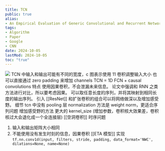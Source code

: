 ```yaml
---
title: TCN
public: true
alias:
- An Empirical Evaluation of Generic Convolutional and Recurrent Networks for Sequence Modeling
tags:
- Algorithm
- Paper
- Google
- CNN
date: 2024-10-05
lastMod: 2024-10-05
toc: "true"
---
```


![](https://media.xiang578.com/tcn.png)
TCN 中输入和输出可能有不同的宽度，c 图表示使用 11 卷积调整输入大小
也可以直接通过 zero padding 来增加 channels
TCN = 1D FCN + causal convolutions
特点
使用因果卷积，不会泄漏未来信息。
论文中强调和 RNN 之类方法进行对比，所以要考虑因果。
可以取任意长度的序列，并将其映射到相同长度的输出序列。
引入 [[ResNet]] 和扩张卷积的组合可以将网络做深以及增加感受野。
细节
tcn 中没有 pooling 层
normalization 方法是 weight norm，更适合序列问题
增加感受野的方法
更大的 kernel_size (增加参数，卷积核大效果差，卷积核过大会退化成一个全连接层)
[[空洞卷积]]
时序问题
1. 输入和输出矩阵大小相同
2. 不能使用没有发生时刻的信息，因果卷积
[[ETA 模型]] 实现
`tf.nn.conv1d(input, filters, stride, padding, data_format='NWC', dilations=None, name=None)`
